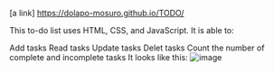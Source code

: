 [a link] https://dolapo-mosuro.github.io/TODO/

This to-do list uses HTML, CSS, and JavaScript. It is able to:

Add tasks
Read tasks
Update tasks
Delet tasks
Count the number of complete and incomplete tasks
It looks like this:
![image](https://github.com/Dolapo-Mosuro/TODO/assets/54285015/71845a63-fbb2-4caa-9864-dc5f18bc53ce)

